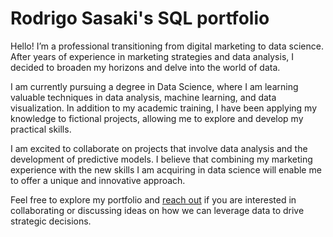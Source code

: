 # Rodrigo Sasaki's SQL portfolio

Hello! I’m a professional transitioning from digital marketing to data science. After years of experience in marketing strategies and data analysis, I decided to broaden my horizons and delve into the world of data.

I am currently pursuing a degree in Data Science, where I am learning valuable techniques in data analysis, machine learning, and data visualization. In addition to my academic training, I have been applying my knowledge to fictional projects, allowing me to explore and develop my practical skills.

I am excited to collaborate on projects that involve data analysis and the development of predictive models. I believe that combining my marketing experience with the new skills I am acquiring in data science will enable me to offer a unique and innovative approach.

Feel free to explore my portfolio and [reach out](https://www.linkedin.com/in/rodrigo-sasaki-73b58472/) if you are interested in collaborating or discussing ideas on how we can leverage data to drive strategic decisions.

